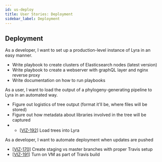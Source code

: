 ```yaml
---
id: us-deploy
title: User Stories: Deployment
sidebar_label: Deployment
---
```


## Deployment

As a developer, I want to set up a production-level instance of Lyra in an easy manner.

- Write playbook to create clusters of Elasticsearch nodes (latest version)
- Write playbook to create a webserver with graphQL layer and nginx reverse proxy
- Write documentation on how to run playbooks

As a user, I want to load the output of a phylogeny-generating pipeline to Lyra in an automated way.

- Figure out logistics of tree output (format it'll be, where files will be stored)
- Figure out how metadata about libraries involved in the tree will be captured
- - [[VIZ-192](https://shahcompbio.atlassian.net/browse/VIZ-192)] Load trees into Lyra

As a developer, I want to automate deployment when updates are pushed

- [[VIZ-170](https://shahcompbio.atlassian.net/browse/VIZ-170)] Create staging vs master branches with proper Travis setup
- [[VIZ-191](https://shahcompbio.atlassian.net/browse/VIZ-191)] Turn on VM as part of Travis build
